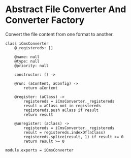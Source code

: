 Abstract File Converter And Converter Factory
=============================================


Convert the file content from one format to another.

    class iCmsConverter
        @_registereds: []

        @name: null
        @type: null
        @priority: null

        constructor: () ->

        @run: (aContent, aConfig) ->
            return aContent

        @register: (aClass) ->
            registereds = iCmsConverter._registereds
            result = aClass not in registereds
            registereds.push aClass if result
            return result

        @unregister: (aClass) ->
            registereds = iCmsConverter._registereds
            result = registereds.indexOf(aClass)
            registereds.splice(result, 1) if result >= 0
            return result >= 0

    module.exports = iCmsConverter


